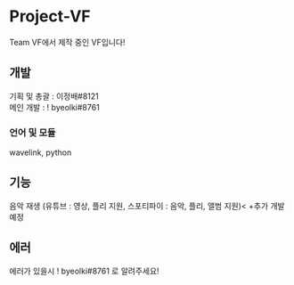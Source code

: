 # Project-VF
Team VF에서 제작 중인 VF입니다!
## 개발
기획 및 총괄 : 이정배#8121<br>
메인 개발 : ! byeolki#8761
### 언어 및 모듈
wavelink, python
## 기능
음악 재생 (유튜브 : 영상, 플리 지원, 스포티파이 : 음악, 플리, 앨범 지원)<
+추가 개발 예정

## 에러
에러가 있을시 ! byeolki#8761 로 알려주세요!
